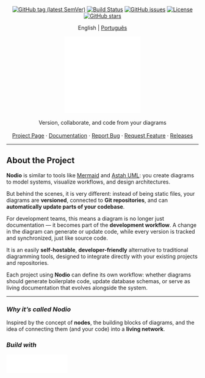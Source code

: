 <div align="center">
  
[![GitHub tag (latest SemVer)](https://img.shields.io/github/tag/pedrohcdsouza/nodio.svg)](https://github.com/pedrohcdsouza/nodio/releases)
[![Build Status](https://img.shields.io/github/actions/workflow/status/pedrohcdsouza/nodio/ci.yml?branch=main)](https://github.com/pedrohcdsouza/nodio/actions)
[![GitHub issues](https://img.shields.io/github/issues-raw/pedrohcdsouza/nodio.svg)](https://github.com/pedrohcdsouza/nodio/issues)
[![License](https://img.shields.io/github/license/pedrohcdsouza/nodio.svg)](LICENSE)
[![GitHub stars](https://img.shields.io/github/stars/pedrohcdsouza/nodio?style=social)](https://github.com/pedrohcdsouza/nodio/stargazers)

</div>

<p align="center">
  <span>English</span> |
  <a href="readmes/README.pt.md">Português</a>
</p>

<p align="center">
  <a href="https://github.com/pedrohcdsouza/nodio" rel="noopener">
    <img width=200px height=200px src="https://github.com/pedrohcdsouza/nodio/blob/main/nodio.svg">
  </a>
</p>

<p align="center">
  Version, collaborate, and code from your diagrams
  <br />
  <br />
  <a href="https://github.com/pedrohcdsouza/nodio/">Project Page</a>
  ·
  <a href="https://github.com/pedrohcdsouza/nodio/docs">Documentation</a>
  ·
  <a href="https://github.com/pedrohcdsouza/nodio/issues">Report Bug</a>
  ·
  <a href="https://github.com/pedrohcdsouza/nodio/issues">Request Feature</a>
  ·
  <a href="https://github.com/pedrohcdsouza/nodio/releases">Releases</a>
</p>

---

## About the Project  

**Nodio** is similar to tools like [Mermaid](https://mermaid.js.org/) and [Astah UML](https://astah.net/): you create diagrams to model systems, visualize workflows, and design architectures.  

But behind the scenes, it is very different: instead of being static files, your diagrams are **versioned**, connected to **Git repositories**, and can **automatically update parts of your codebase**.  

For development teams, this means a diagram is no longer just documentation — it becomes part of the **development workflow**. A change in the diagram can generate or update code, while every version is tracked and synchronized, just like source code.  

It is an easily **self-hostable**, **developer-friendly** alternative to traditional diagramming tools, designed to integrate directly with your existing projects and repositories.  

Each project using **Nodio** can define its own workflow: whether diagrams should generate boilerplate code, update database schemas, or serve as living documentation that evolves alongside the system.  

---

### *Why it’s called Nodio*

Inspired by the concept of **nodes**, the building blocks of diagrams, and the idea of connecting them (and your code) into a **living network**. 

### *Build with*
<div style="display: flex; align-items: center;">
  <img width="48" height="48" src="https://github.com/pedrohcdsouza/nodio/blob/main/nextjs.svg" />
  <img width="64" height="48" src="https://github.com/pedrohcdsouza/nodio/blob/main/django.svg" />
  <img width="48" height="48" src="https://github.com/pedrohcdsouza/nodio/blob/main/postgres.svg" />
</div>

